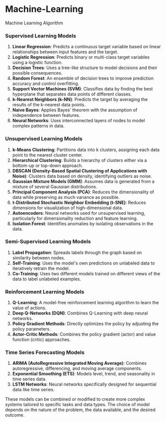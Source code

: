 # Machine-Learning
Machine Learning Algorithm

### Supervised Learning Models

1. **Linear Regression**: Predicts a continuous target variable based on linear relationships between input features and the target.
2. **Logistic Regression**: Predicts binary or multi-class target variables using a logistic function.
3. **Decision Trees**: Uses a tree-like structure to model decisions and their possible consequences.
4. **Random Forest**: An ensemble of decision trees to improve prediction accuracy and control overfitting.
5. **Support Vector Machines (SVM)**: Classifies data by finding the best hyperplane that separates data points of different classes.
6. **k-Nearest Neighbors (k-NN)**: Predicts the target by averaging the results of the k-nearest data points.
7. **Naive Bayes**: Applies Bayes' theorem with the assumption of independence between features.
8. **Neural Networks**: Uses interconnected layers of nodes to model complex patterns in data.


### Unsupervised Learning Models

1. **k-Means Clustering**: Partitions data into k clusters, assigning each data point to the nearest cluster center.
2. **Hierarchical Clustering**: Builds a hierarchy of clusters either via a bottom-up or top-down approach.
3. **DBSCAN (Density-Based Spatial Clustering of Applications with Noise)**: Clusters data based on density, identifying outliers as noise.
4. **Gaussian Mixture Models (GMM)**: Assumes data is generated from a mixture of several Gaussian distributions.
5. **Principal Component Analysis (PCA)**: Reduces the dimensionality of data while preserving as much variance as possible.
6. **t-Distributed Stochastic Neighbor Embedding (t-SNE)**: Reduces dimensions for visualization of high-dimensional data.
7. **Autoencoders**: Neural networks used for unsupervised learning, particularly for dimensionality reduction and feature learning.
8. **Isolation Forest**: Identifies anomalies by isolating observations in the data.

### Semi-Supervised Learning Models

1. **Label Propagation**: Spreads labels through the graph based on similarity between nodes.
2. **Self-Training**: Uses the model's own predictions on unlabeled data to iteratively retrain the model.
3. **Co-Training**: Uses two different models trained on different views of the data to label unlabeled examples.

### Reinforcement Learning Models

1. **Q-Learning**: A model-free reinforcement learning algorithm to learn the value of actions.
2. **Deep Q-Networks (DQN)**: Combines Q-Learning with deep neural networks.
3. **Policy Gradient Methods**: Directly optimizes the policy by adjusting the policy parameters.
4. **Actor-Critic Methods**: Combines the policy gradient (actor) and value function (critic) approaches.

### Time Series Forecasting Models

1. **ARIMA (AutoRegressive Integrated Moving Average)**: Combines autoregressive, differencing, and moving average components.
2. **Exponential Smoothing (ETS)**: Models level, trend, and seasonality in time series data.
3. **LSTM Networks**: Neural networks specifically designed for sequential data like time series.

These models can be combined or modified to create more complex systems tailored to specific tasks and data types. The choice of model depends on the nature of the problem, the data available, and the desired outcome.
